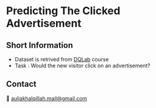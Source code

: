 # Predicting The Clicked Advertisement

## Short Information
- Dataset is retrived from [DQLab](https://www.dqlab.id/) course
- Task : Would the new visitor click on an advertisement?

## Contact
:e-mail: auliakhalqillah.mail@gmail.com
